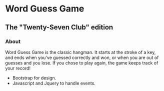 # Word Guess Game
## The "Twenty-Seven Club" edition

### About

Word Guess Game is the classic hangman. It starts at the stroke of a key, and ends when you've guessed correctly and won, or when you are out of guesses and you lose. If you chose to play again, the game keeps track of your record!

* Bootstrap for design.
* Javascript and Jquery to handle events.